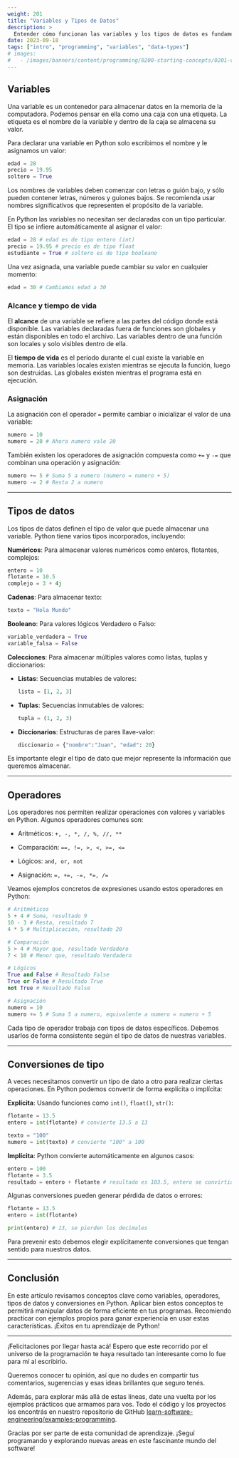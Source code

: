 ```yaml
---
weight: 201
title: "Variables y Tipos de Datos"
description: >
  Entender cómo funcionan las variables y los tipos de datos es fundamental para dominar cualquier lenguaje de programación. En este artículo repasaremos los conceptos básicos sobre variables, operadores, tipos de datos y conversiones de tipo utilizando el lenguaje Python. Cubriremos tanto la teoría como ejemplos prácticos para que puedas aplicar estos conceptos en tus propios programas.
date: 2023-09-18
tags: ["intro", "programming", "variables", "data-types"]
# images:
#   - /images/banners/content/programming/0200-starting-concepts/0201-variables-data-types.es.png
---
```


## Variables

Una variable es un contenedor para almacenar datos en la memoria de la computadora. Podemos pensar en ella como una caja con una etiqueta. La etiqueta es el nombre de la variable y dentro de la caja se almacena su valor.

Para declarar una variable en Python solo escribimos el nombre y le asignamos un valor:

```python
edad = 28
precio = 19.95
soltero = True
```

Los nombres de variables deben comenzar con letras o guión bajo, y sólo pueden contener letras, números y guiones bajos. Se recomienda usar nombres significativos que representen el propósito de la variable.

En Python las variables no necesitan ser declaradas con un tipo particular. El tipo se infiere automáticamente al asignar el valor:

```python
edad = 28 # edad es de tipo entero (int)
precio = 19.95 # precio es de tipo float
estudiante = True # soltero es de tipo booleano
```

Una vez asignada, una variable puede cambiar su valor en cualquier momento:

```python
edad = 30 # Cambiamos edad a 30
```

### Alcance y tiempo de vida

El **alcance** de una variable se refiere a las partes del código donde está disponible. Las variables declaradas fuera de funciones son globales y están disponibles en todo el archivo. Las variables dentro de una función son locales y solo visibles dentro de ella.

El **tiempo de vida** es el período durante el cual existe la variable en memoria. Las variables locales existen mientras se ejecuta la función, luego son destruidas. Las globales existen mientras el programa está en ejecución.

### Asignación

La asignación con el operador `=` permite cambiar o inicializar el valor de una variable:

```python
numero = 10
numero = 20 # Ahora numero vale 20
```

También existen los operadores de asignación compuesta como `+=` y `-=` que combinan una operación y asignación:

```python
numero += 5 # Suma 5 a numero (numero = numero + 5)
numero -= 2 # Resta 2 a numero
```

---

## Tipos de datos

Los tipos de datos definen el tipo de valor que puede almacenar una variable. Python tiene varios tipos incorporados, incluyendo:

**Numéricos**: Para almacenar valores numéricos como enteros, flotantes, complejos:

```python
entero = 10
flotante = 10.5
complejo = 3 + 4j
```

**Cadenas**: Para almacenar texto:

```python
texto = "Hola Mundo"
```

**Booleano**: Para valores lógicos Verdadero o Falso:

```python
variable_verdadera = True
variable_falsa = False
```

**Colecciones**: Para almacenar múltiples valores como listas, tuplas y diccionarios:

- **Listas**: Secuencias mutables de valores:

  ```python
  lista = [1, 2, 3]
  ```

- **Tuplas**: Secuencias inmutables de valores:

  ```python
  tupla = (1, 2, 3)
  ```

- **Diccionarios**: Estructuras de pares llave-valor:

  ```python
  diccionario = {"nombre":"Juan", "edad": 20}
  ```

Es importante elegir el tipo de dato que mejor represente la información que queremos almacenar.

---

## Operadores

Los operadores nos permiten realizar operaciones con valores y variables en Python. Algunos operadores comunes son:

- Aritméticos: `+, -, *, /, %, //, **`

- Comparación: `==, !=, >, <, >=, <=`

- Lógicos: `and, or, not`

- Asignación: `=, +=, -=, *=, /=`

Veamos ejemplos concretos de expresiones usando estos operadores en Python:

```python
# Aritméticos
5 + 4 # Suma, resultado 9
10 - 3 # Resta, resultado 7
4 * 5 # Multiplicación, resultado 20

# Comparación
5 > 4 # Mayor que, resultado Verdadero
7 < 10 # Menor que, resultado Verdadero

# Lógicos
True and False # Resultado False
True or False # Resultado True
not True # Resultado False

# Asignación
numero = 10
numero += 5 # Suma 5 a numero, equivalente a numero = numero + 5
```

Cada tipo de operador trabaja con tipos de datos específicos. Debemos usarlos de forma consistente según el tipo de datos de nuestras variables.

---

## Conversiones de tipo

A veces necesitamos convertir un tipo de dato a otro para realizar ciertas operaciones. En Python podemos convertir de forma explícita o implícita:

**Explícita**: Usando funciones como `int()`, `float()`, `str()`:

```python
flotante = 13.5
entero = int(flotante) # convierte 13.5 a 13

texto = "100"
numero = int(texto) # convierte "100" a 100
```

**Implícita**: Python convierte automáticamente en algunos casos:

```python
entero = 100
flotante = 3.5
resultado = entero + flotante # resultado es 103.5, entero se convirtió a float
```

Algunas conversiones pueden generar pérdida de datos o errores:

```python
flotante = 13.5
entero = int(flotante)

print(entero) # 13, se pierden los decimales
```

Para prevenir esto debemos elegir explícitamente conversiones que tengan sentido para nuestros datos.

---

## Conclusión

En este artículo revisamos conceptos clave como variables, operadores, tipos de datos y conversiones en Python. Aplicar bien estos conceptos te permitirá manipular datos de forma eficiente en tus programas. Recomiendo practicar con ejemplos propios para ganar experiencia en usar estas características. ¡Éxitos en tu aprendizaje de Python!

---

¡Felicitaciones por llegar hasta acá! Espero que este recorrido por el universo de la programación te haya resultado tan interesante como lo fue para mí al escribirlo.

Queremos conocer tu opinión, así que no dudes en compartir tus comentarios, sugerencias y esas ideas brillantes que seguro tenés.

Además, para explorar más allá de estas líneas, date una vuelta por los ejemplos prácticos que armamos para vos. Todo el código y los proyectos los encontrás en nuestro repositorio de GitHub [learn-software-engineering/examples-programming](https://github.com/learn-software-engineering/examples-programming).

Gracias por ser parte de esta comunidad de aprendizaje. ¡Seguí programando y explorando nuevas areas en este fascinante mundo del software!
